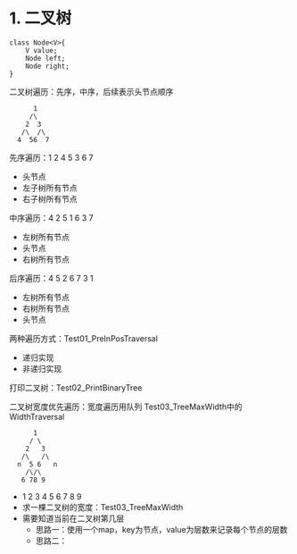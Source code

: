 # 1. 二叉树
```
class Node<V>{
    V value;
    Node left;
    Node right;
}
```

二叉树遍历：先序，中序，后续表示头节点顺序
```
      1
     /\
    2  3
   /\  /\
  4  56  7
```
先序遍历：1 2 4 5 3 6 7
- 头节点
- 左子树所有节点
- 右子树所有节点

中序遍历：4 2 5 1 6 3 7
- 左树所有节点
- 头节点
- 右树所有节点

后序遍历：4 5 2 6 7 3 1
- 左树所有节点
- 右树所有节点
- 头节点

两种遍历方式：Test01_PreInPosTraversal
- 递归实现
- 非递归实现

打印二叉树：Test02_PrintBinaryTree

二叉树宽度优先遍历：宽度遍历用队列 Test03_TreeMaxWidth中的WidthTraversal
```
      1
     / \
    2   3
   /\   /\
  n  5 6   n
    /\/\
   6 78 9
```
- 1 2 3 4 5 6 7 8 9
- 求一棵二叉树的宽度：Test03_TreeMaxWidth
- 需要知道当前在二叉树第几层
   - 思路一：使用一个map，key为节点，value为层数来记录每个节点的层数
   - 思路二：


